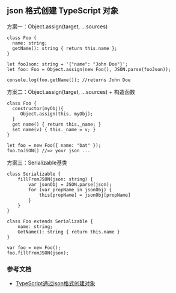 ## json 格式创建 TypeScript 对象

方案一：Object.assign(target, ...sources)
```
class Foo {
  name: string;
  getName(): string { return this.name };
}

let fooJson: string = '{"name": "John Doe"}';
let foo: Foo = Object.assign(new Foo(), JSON.parse(fooJson));

console.log(foo.getName()); //returns John Doe
```

方案二：Object.assign(target, ...sources) + 构造函数
```
class Foo {
  constructor(myObj){
     Object.assign(this, myObj);
  }
  get name() { return this._name; }
  set name(v) { this._name = v; }
}

let foo = new Foo({ name: "bat" });
foo.toJSON() //=> your json ...
```

方案三：Serializable基类
```
class Serializable {
    fillFromJSON(json: string) {
        var jsonObj = JSON.parse(json);
        for (var propName in jsonObj) {
            this[propName] = jsonObj[propName]
        }
    }
}

class Foo extends Serializable {
    name: string;
    GetName(): string { return this.name }
}

var foo = new Foo();
foo.fillFromJSON(json);
```

### 参考文档
- [TypeScript通过json格式创建对象](https://segmentfault.com/q/1010000009294343)